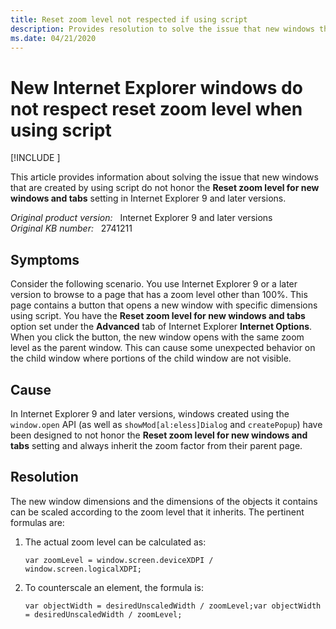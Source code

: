 ```yaml
---
title: Reset zoom level not respected if using script
description: Provides resolution to solve the issue that new windows that are created by using script do not honor the zoom level that is set by the Reset zoom level for new windows and tabs option in Internet Explorer 9 and later versions.
ms.date: 04/21/2020
---
```

# New Internet Explorer windows do not respect reset zoom level when using script

[!INCLUDE [](../../../includes/browsers-important.md)]

This article provides information about solving the issue that new windows that are created by using script do not honor the **Reset zoom level for new windows and tabs** setting in Internet Explorer 9 and later versions.

_Original product version:_ &nbsp; Internet Explorer 9 and later versions  
_Original KB number:_ &nbsp; 2741211

## Symptoms

Consider the following scenario. You use Internet Explorer 9 or a later version to browse to a page that has a zoom level other than 100%. This page contains a button that opens a new window with specific dimensions using script. You have the **Reset zoom level for new windows and tabs** option set under the **Advanced** tab of Internet Explorer **Internet Options**. When you click the button, the new window opens with the same zoom level as the parent window. This can cause some unexpected behavior on the child window where portions of the child window are not visible.

## Cause

In Internet Explorer 9 and later versions, windows created using the `window.open` API (as well as `showMod[al:eless]Dialog` and `createPopup`) have been designed to not honor the **Reset zoom level for new windows and tabs** setting and always inherit the zoom factor from their parent page.

## Resolution

The new window dimensions and the dimensions of the objects it contains can be scaled according to the zoom level that it inherits. The pertinent formulas are:

1. The actual zoom level can be calculated as:

    ```console
    var zoomLevel = window.screen.deviceXDPI / window.screen.logicalXDPI;
    ```

2. To counterscale an element, the formula is:

    ```console
    var objectWidth = desiredUnscaledWidth / zoomLevel;var objectWidth = desiredUnscaledWidth / zoomLevel;
    ```
